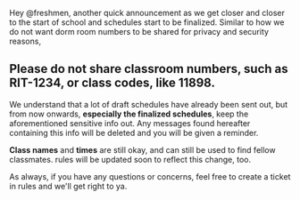 Hey @freshmen, another quick announcement as we get closer and closer to the start of school and schedules start to be finalized. Similar to how we do not want dorm room numbers to be shared for privacy and security reasons,

## Please do not share classroom numbers, such as RIT-1234, or class codes, like 11898.

We understand that a lot of draft schedules have already been sent out, but from now onwards, **especially the finalized schedules**, keep the aforementioned sensitive info out. Any messages found hereafter containing this info will be deleted and you will be given a reminder.  

**Class names** and **times** are still okay, and can still be used to find fellow classmates. ⁠rules will be updated soon to reflect this change, too. 

As always, if you have any questions or concerns, feel free to create a ticket in ⁠rules and we'll get right to ya.